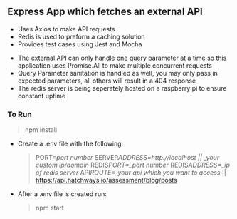 ## Express App which fetches an external API

- Uses Axios to make API requests
- Redis is used to preform a caching solution
- Provides test cases using Jest and Mocha

* The external API can only handle one query parameter at a time so this application uses Promise.All to make multiple concurrent requests
* Query Parameter sanitation is handled as well, you may only pass in expected parameters, all others will result in a 404 response
* The redis server is being seperately hosted on a raspberry pi to ensure constant uptime

### To Run

> npm install

- Create a .env file with the following:

  > PORT=_port number_
  > SERVER*ADDRESS=http://localhost || \_your custom ip/domain*
  > REDIS*PORT=\_port number*
  > REDIS*ADDRESS=\_ip of redis server*
  > API*ROUTE=\_your api which you want to access* || https://api.hatchways.io/assessment/blog/posts

- After a .env file is created run:
  > npm start
